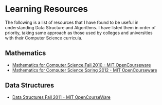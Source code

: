 # Learning Resources

The following is a list of resources that I have found to be useful in understanding Data Structure and Algorithms. I have listed them in order of priority, taking same approach as those used by colleges and universities with their Computer Science curricula.

## Mathematics

* [Mathematics for Computer Science Fall 2010 -  MIT OpenCourseware](https://ocw.mit.edu/courses/06-042j-mathematics-for-computer-science-fall-2010/)
* [Mathematics for Computer Science Spring 2012 - MIT OpenCourseware](https://ocw.mit.edu/courses/mathematics/18-06sc-linear-algebra-fall-2011/)

## Data Structures

* [Data Structures Fall 2011 - MIT OpenCourseWare](https://ocw.mit.edu/courses/electrical-engineering-and-computer-science/6-006-introduction-to-algorithms-fall-2011/)
